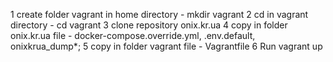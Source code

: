 1 create folder vagrant in home directory -  mkdir vagrant
2 cd in vagrant directory - cd vagrant
3 clone repository onix.kr.ua 
4 copy in folder onix.kr.ua file - docker-compose.override.yml, .env.default, onixkrua_dump*;
5 copy in folder vagrant file - Vagrantfile
6 Run vagrant up

